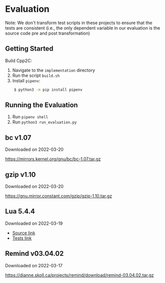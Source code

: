 # Evaluation
Note: We don't transform test scripts in these projects to ensure that the
tests are consistent (i.e., the only dependent variable in our evaluation
is the source code pre and post transformation)

## Getting Started
Build Cpp2C:
1. Navigate to the `implementation` directory
2. Run the script `build.sh`
3. Install `pipenv`:
```bash
    $ python3 -m pip install pipenv
```

## Running the Evaluation
1. Run `pipenv shell`
2. Run `python3 run_evaluation.py`

## bc v1.07
Downloaded on 2022-03-20

https://mirrors.kernel.org/gnu/bc/bc-1.07.tar.gz

## gzip v1.10
Downloaded on 2022-03-20

https://gnu.mirror.constant.com/gzip/gzip-1.10.tar.gz

## Lua 5.4.4
Downloaded on 2022-03-19

- [Source link](https://www.lua.org/ftp/lua-5.4.4.tar.gz)
- [Tests link](https://www.lua.org/tests/lua-5.4.4-tests.tar.gz)

## Remind v03.04.02
Downloaded on 2022-03-17

https://dianne.skoll.ca/projects/remind/download/remind-03.04.02.tar.gz